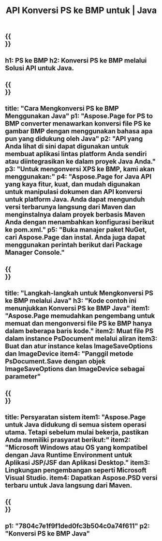 ﻿---
translation: true
template: /_templates/_conversion-child-java.md
title: API Konversi PS ke BMP untuk | Java
url: /java/conversion/ps-to-bmp/
description: Contoh kode konversi Java untuk format PS ke file BMP. Gunakan kode contoh ini untuk mengonversi PS ke BMP dalam aplikasi berbasis Java Web atau Desktop.
informat: PS
outformat: BMP
otherformats: XPS EPS
---

{{<section banner>}}
---
h1: PS ke BMP
h2: Konversi PS ke BMP melalui Solusi API untuk Java.
---

{{<section overview>}}
---
title: "Cara Mengkonversi PS ke BMP Menggunakan Java"
p1: "Aspose.Page for PS to BMP converter menawarkan konversi file PS ke gambar BMP dengan menggunakan bahasa apa pun yang didukung oleh Java"
p2: "API yang Anda lihat di sini dapat digunakan untuk membuat aplikasi lintas platform Anda sendiri atau diintegrasikan ke dalam proyek Java Anda."
p3: "Untuk mengonversi XPS ke BMP, kami akan menggunakan:"
p4: "Aspose.Page for Java API yang kaya fitur, kuat, dan mudah digunakan untuk manipulasi dokumen dan API konversi untuk platform Java. Anda dapat mengunduh versi terbarunya langsung dari Maven dan menginstalnya dalam proyek berbasis Maven Anda dengan menambahkan konfigurasi berikut ke pom.xml."
p5: "Buka manajer paket NuGet, cari Aspose.Page dan instal. Anda juga dapat menggunakan perintah berikut dari Package Manager Console."
---

{{<section feature1>}}
---
title: "Langkah-langkah untuk Mengkonversi PS ke BMP melalui Java"
h3: "Kode contoh ini menunjukkan Konversi PS ke BMP Java"
item1: "Aspose.Page memudahkan pengembang untuk memuat dan mengonversi file PS ke BMP hanya dalam beberapa baris kode."
item2: Muat file PS dalam instance PsDocument melalui aliran
item3: Buat dan atur instance kelas ImageSaveOptions dan ImageDevice
item4: "Panggil metode PsDocument.Save dengan objek ImageSaveOptions dan ImageDevice sebagai parameter"
---

{{<section feature2>}}
---
title: Persyaratan sistem
item1: "Aspose.Page untuk Java didukung di semua sistem operasi utama. Tetapi sebelum mulai bekerja, pastikan Anda memiliki prasyarat berikut:"
item2: "Microsoft Windows atau OS yang kompatibel dengan Java Runtime Environment untuk Aplikasi JSP/JSF dan Aplikasi Desktop."
item3: Lingkungan pengembangan seperti Microsoft Visual Studio.
item4: Dapatkan Aspose.PSD versi terbaru untuk Java langsung dari Maven.
---

{{<section gist>}}
---
p1: "7804c7e1f9f1ded0fc3b504c0a74f611"
p2: "Konversi PS ke BMP Java"
---
